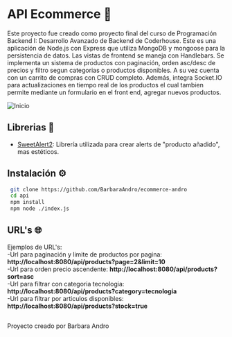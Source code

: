 # API Ecommerce  🛒
Este proyecto fue creado como proyecto final del curso de Programación Backend I: Desarrollo Avanzado de Backend de Coderhouse. Este es una aplicación de Node.js con Express que utiliza MongoDB y mongoose para la persistencia de datos. Las vistas de frontend se maneja con Handlebars. Se implementa un sistema de productos con paginación, orden asc/desc de precios y filtro segun categorias o productos disponibles. A su vez cuenta con un carrito de compras con CRUD completo. Además, integra Socket.IO para actualizaciones en tiempo real de los productos el cual tambien permite mediante un formulario en el front end, agregar nuevos productos.

![Inicio](/img/home-view.jpeg) 

## Librerias 📖

- [SweetAlert2](https://sweetalert2.github.io): Librería utilizada para crear alerts de "producto añadido", mas estéticos.

## Instalación ⚙️
```bash
 git clone https://github.com/BarbaraAndro/ecommerce-andro
 cd api
 npm install
 npm node ./index.js   
```

## URL's 🌐
Ejemplos de URL's:  
-Url para paginación y limite de productos por pagina: **http://localhost:8080/api/products?page=2&limit=10**   
-Url para orden precio ascendente: **http://localhost:8080/api/products?sort=asc**   
-Url para filtrar con categoria tecnologia: **http://localhost:8080/api/products?category=tecnologia**  
-Url para filtrar por articulos disponibles: **http://localhost:8080/api/products?stock=true**

##
Proyecto creado por Barbara Andro 